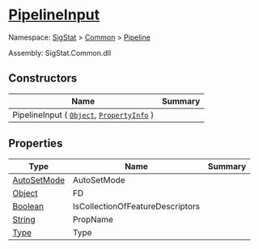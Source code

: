 # [PipelineInput](./PipelineInput.md)

Namespace: [SigStat]() > [Common]() > [Pipeline]()

Assembly: SigStat.Common.dll


## Constructors

| Name | Summary | 
| --- | --- | 
| PipelineInput ( [`Object`](https://docs.microsoft.com/en-us/dotnet/api/System.Object), [`PropertyInfo`](https://docs.microsoft.com/en-us/dotnet/api/System.Reflection.PropertyInfo) ) |  | 


## Properties

| Type | Name | Summary | 
| --- | --- | --- | 
| [AutoSetMode](./AutoSetMode.md) | AutoSetMode |  | 
| [Object](https://docs.microsoft.com/en-us/dotnet/api/System.Object) | FD |  | 
| [Boolean](https://docs.microsoft.com/en-us/dotnet/api/System.Boolean) | IsCollectionOfFeatureDescriptors |  | 
| [String](https://docs.microsoft.com/en-us/dotnet/api/System.String) | PropName |  | 
| [Type](https://docs.microsoft.com/en-us/dotnet/api/System.Type) | Type |  | 


